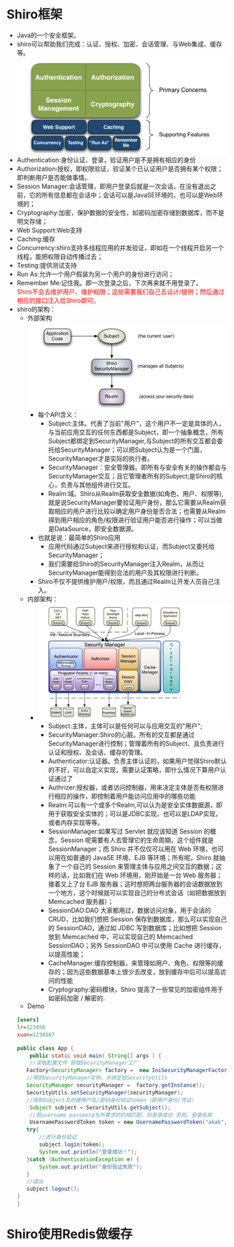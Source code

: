 # Shiro框架
+ Java的一个安全框架。
+ shiro可以帮助我们完成：认证、授权、加密、会话管理、与Web集成、缓存等。
<img src="image/shiro基本功能点.PNG"></img>
+ Authentication:身份认证、登录，验证用户是不是拥有相应的身份
+ Authorization:授权，即权限验证，验证某个已认证用户是否拥有某个权限；即判断用户是否能做事情。
+ Session Manager:会话管理，即用户登录后就是一次会话，在没有退出之前，它的所有信息都在会话中；会话可以是JavaSE环境的，也可以是Web环境的；
+ Cryptography:加密，保护数据的安全性，如密码加密存储到数据库，而不是明文存储；
+ Web Support:Web支持
+ Caching:缓存
+ Concurrency:shiro支持多线程应用的并发验证，即如在一个线程开启另一个线程，能把权限自动传播过去；
+ Testing:提供测试支持
+ Run As:允许一个用户假装为另一个用户的身份进行访问；
+ Remember Me:记住我。即一次登录之后，下次再来就不用登录了。  
<font color="red">Shiro不会去维护用户、维护权限；这些需要我们自己去设计/提供；然后通过相应的接口注入给Shiro即可。</font>
+ shiro的架构：
    + 外部架构
    <img src="image/shiro外部架构.PNG"></img>
        + 每个API含义：
            + Subject:主体。代表了当前"用户"，这个用户不一定是具体的人，与当前应用交互的任何东西都是Subject，即一个抽象概念，所有Subject都绑定到SecurityManager,与Subject的所有交互都会委托给SecurityManager；可以把Subject认为是一个门面，SecurityManager才是实际的执行者。
            + SecurityManager：安全管理器。即所有与安全有关的操作都会与SecurityManager交互；且它管理者所有的Subject;是Shiro的核心，负责与其他组件进行交互。
            + Realm:域。Shiro从Realm获取安全数据(如角色、用户、权限等),就是说SecurityManager要验证用户身份，那么它需要从Realm获取相应的用户进行比较以确定用户身份是否合法；也需要从Realm得到用户相应的角色/权限进行验证用户能否进行操作；可以当做是DataSource，即安全数据源。
        + 也就是说：最简单的Shiro应用
            + 应用代码通过Subject来进行授权和认证，而Subject又委托给SecurityManager；
            + 我们需要给Shiro的SecurityManager注入Realm，从而让SecurityManager能得到合法的用户及其权限进行判断。
        + Shiro不仅不提供维护用户/权限，而且通过Realm让开发人员自己注入。
    + 内部架构：
        + <img src="image/shiro内部架构.PNG"></img>
            + Subject:主体，主体可以是任何可以与应用交互的"用户";
            + SecurityManager:Shiro的心脏。所有的交互都是通过SecurityManager进行控制；管理着所有的Subject、且负责进行认证和授权、及会话、缓存的管理。
            + Authenticator:认证器。负责主体认证的，如果用户觉得Shiro默认的不好，可以自定义实现，需要认证策略，即什么情况下算用户认证通过了
            + Authrizer:授权器，或者访问控制器，用来决定主体是否有权限进行相应的操作，即控制着用户能访问应用中的哪些功能
            + Realm:可以有一个或多个Realm,可以认为是安全实体数据源，即用于获取安全实体的；可以是JDBC实现，也可以是LDAP实现，或者内存实现等等。
            + SessionManager:如果写过 Servlet 就应该知道 Session 的概念，Session 呢需要有人去管理它的生命周期，这个组件就是 SessionManager；而 Shiro 并不仅仅可以用在 Web 环境，也可以用在如普通的 JavaSE 环境、EJB 等环境；所有呢，Shiro 就抽象了一个自己的 Session 来管理主体与应用之间交互的数据；这样的话，比如我们在 Web 环境用，刚开始是一台 Web 服务器；接着又上了台 EJB 服务器；这时想把两台服务器的会话数据放到一个地方，这个时候就可以实现自己的分布式会话（如把数据放到 Memcached 服务器）；
            + SessionDAO:DAO 大家都用过，数据访问对象，用于会话的 CRUD，比如我们想把 Session 保存到数据库，那么可以实现自己的 SessionDAO，通过如 JDBC 写到数据库；比如想把 Session 放到 Memcached 中，可以实现自己的 Memcached SessionDAO；另外 SessionDAO 中可以使用 Cache 进行缓存，以提高性能；
            + CacheManager:缓存控制器，来管理如用户、角色、权限等的缓存的；因为这些数据基本上很少去改变，放到缓存中后可以提高访问的性能
            + Cryptography:密码模块，Shiro 提高了一些常见的加密组件用于如密码加密 / 解密的.
    + Demo
    ```ini
    [users]
    lr=123456
    xuan=1234567
    ```
    ```java
    public class App {
        public static void main( String[] args ) {
        //读取配置文件 获取SecurityManager工厂
       Factory<SecurityManager> factory =  new IniSecurityManagerFactory("classpath:shiro.ini");
       //得到SecurityManager实例，并绑定给SecurityUtils
       SecurityManager securityManager =  factory.getInstance();
       SecurityUtils.setSecurityManager(securityManager);
       //得到Subject及创建用户名/密码身份验证token（即用户身份/凭证）
        Subject subject = SecurityUtils.getSubject();
        //若username password与所要求的的相匹配，则登录成功 否则，登录失败
        UsernamePasswordToken token = new UsernamePasswordToken("akak","123456");
       try{
           //进行身份验证
           subject.login(token);
           System.out.println("登录成功！");
       }catch (AuthenticationException e) {
           System.out.println("身份验证失败");
       }
       //退出
       subject.logout();
    }
    }
    ```
# Shiro使用Redis做缓存
